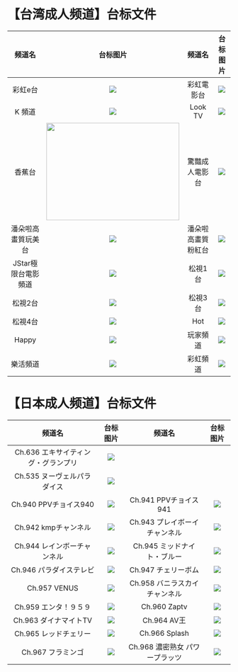 # 【台湾成人频道】台标文件
|频道名|台标图片|频道名|台标图片|
|:---:|:---:|:---:|:---:|
|彩虹e台|<img src="https://raw.githubusercontent.com/atsushi444/iptv/main/logo/Rainbow E.png">|彩虹電影台|<img src="https://raw.githubusercontent.com/atsushi444/iptv/main/logo/Rainbow Movie.png">|
|K 頻道|<img src="https://raw.githubusercontent.com/atsushi444/iptv/main/logo/k.jpg">|Look TV|<img src="https://raw.githubusercontent.com/atsushi444/iptv/main/logo/look.png">|
|香蕉台|<img src="https://raw.githubusercontent.com/atsushi444/iptv/main/logo/Banana.png" width="300" height="220">|驚豔成人電影台|<img src="https://raw.githubusercontent.com/atsushi444/iptv/main/logo/amazing tv.jpg">|
|潘朵啦高畫質玩美台|<img src="https://raw.githubusercontent.com/atsushi444/iptv/main/logo/pandora perfect.jpg">|潘朵啦高畫質粉紅台|<img src="https://raw.githubusercontent.com/atsushi444/iptv/main/logo/pandora pink.jpg">|
|JStar極限台電影頻道|<img src="https://raw.githubusercontent.com/atsushi444/iptv/main/logo/jstar tv.jpg">|松視1台|<img src="https://raw.githubusercontent.com/atsushi444/iptv/main/logo/sonsee1.jpg">|
|松視2台|<img src="https://raw.githubusercontent.com/atsushi444/iptv/main/logo/SonSee2.png">|松視3台|<img src="https://raw.githubusercontent.com/atsushi444/iptv/main/logo/sonsee3.jpg">|
|松視4台|<img src="https://raw.githubusercontent.com/atsushi444/iptv/main/logo/sonsee4.jpg">|Hot|<img src="https://raw.githubusercontent.com/atsushi444/iptv/main/logo/hot.jpg">|
|Happy|<img src="https://raw.githubusercontent.com/atsushi444/iptv/main/logo/happy.jpg">|玩家頻道|<img src="https://raw.githubusercontent.com/atsushi444/iptv/main/logo/hiplay.jpg">|
|樂活頻道|<img src="https://raw.githubusercontent.com/atsushi444/iptv/main/logo/lohas.jpg">|彩虹頻道|<img src="https://raw.githubusercontent.com/atsushi444/iptv/main/logo/rainbow.jpg">|

# 【日本成人频道】台标文件
|频道名|台标图片|频道名|台标图片|
|:---:|:---:|:---:|:---:|
|Ch.636 エキサイティング・グランプリ|<img src="https://raw.githubusercontent.com/atsushi444/iptv/main/logo/Ch.636.png">|
Ch.535 ヌーヴェルパラダイス|<img src="https://raw.githubusercontent.com/atsushi444/iptv/main/logo/Ch.535.png">|
|Ch.940 PPVチョイス940|<img src="https://raw.githubusercontent.com/atsushi444/iptv/main/logo/Ch.940.png">|Ch.941 PPVチョイス941|<img src="https://raw.githubusercontent.com/atsushi444/iptv/main/logo/Ch.941.png">|
|Ch.942 kmpチャンネル|<img src="https://raw.githubusercontent.com/atsushi444/iptv/main/logo/Ch.942.png">|Ch.943 プレイボーイ チャンネル|<img src="https://raw.githubusercontent.com/atsushi444/iptv/main/logo/Ch.943.png">|
|Ch.944 レインボーチャンネル|<img src="https://raw.githubusercontent.com/atsushi444/iptv/main/logo/Ch.944.png">|Ch.945 ミッドナイト・ブルー|<img src="https://raw.githubusercontent.com/atsushi444/iptv/main/logo/Ch.945.png">|
|Ch.946 パラダイステレビ|<img src="https://raw.githubusercontent.com/atsushi444/iptv/main/logo/Ch.946.png">|Ch.947 チェリーボム|<img src="https://raw.githubusercontent.com/atsushi444/iptv/main/logo/Ch.947.png">|
|Ch.957 VENUS|<img src="https://raw.githubusercontent.com/atsushi444/iptv/main/logo/Ch.957.jpg">|Ch.958 バニラスカイチャンネル|<img src="https://raw.githubusercontent.com/atsushi444/iptv/main/logo/Ch.958.png">|
|Ch.959 エンタ！９５９|<img src="https://raw.githubusercontent.com/atsushi444/iptv/main/logo/Ch.959.png">|Ch.960 Zaptv|<img src="https://raw.githubusercontent.com/atsushi444/iptv/main/logo/Ch.960.png">|
|Ch.963 ダイナマイトTV|<img src="https://raw.githubusercontent.com/atsushi444/iptv/main/logo/Ch.963.png">|Ch.964 AV王|<img src="https://raw.githubusercontent.com/atsushi444/iptv/main/logo/Ch.964.png">|
|Ch.965 レッドチェリー|<img src="https://raw.githubusercontent.com/atsushi444/iptv/main/logo/Ch.965.png">|Ch.966 Splash|<img src="https://raw.githubusercontent.com/atsushi444/iptv/main/logo/Ch.966.png">|
|Ch.967 フラミンゴ|<img src="https://raw.githubusercontent.com/atsushi444/iptv/main/logo/Ch.967.png">|Ch.968 濃密熟女 パワープラッツ|<img src="https://raw.githubusercontent.com/atsushi444/iptv/main/logo/Ch.968.png">|















